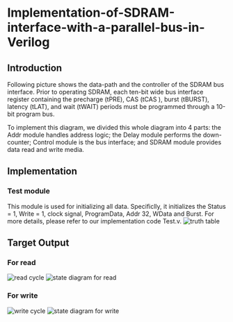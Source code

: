 # Implementation-of-SDRAM-interface-with-a-parallel-bus-in-Verilog
## Introduction
Following picture shows the data-path and the controller of the SDRAM bus interface. Prior to operating SDRAM, each ten-bit
wide bus interface register containing the precharge (tPRE), CAS (tCAS ), burst (tBURST), latency (tLAT), and wait (tWAIT)
periods must be programmed through a 10-bit program bus.

To implement this diagram, we divided this whole diagram into 4 parts: the Addr module handles address logic; the Delay
module performs the down-counter; Control module is the bus interface; and SDRAM module provides data read and write
media.
## Implementation
### Test module
This module is used for initializing all data. Specificlly, it initializes the Status = 1, Write = 1, clock signal, ProgramData,
Addr 32, WData and Burst.
For more details, please refer to our implementation code Test.v.
![truth table](https://user-images.githubusercontent.com/27938420/43930421-2029d9ae-9bee-11e8-9687-9682be684da3.png)
## Target Output
### For read
![read cycle](https://user-images.githubusercontent.com/27938420/43930887-aab32862-9bf0-11e8-8822-a4341b759f3e.png)
![state diagram for read](https://user-images.githubusercontent.com/27938420/43930947-efc1ce9a-9bf0-11e8-8199-fb972160e22b.png)
### For write
![write cycle](https://user-images.githubusercontent.com/27938420/43930986-13cb02fc-9bf1-11e8-850e-a7842dba2949.png)
![state diagram for write](https://user-images.githubusercontent.com/27938420/43930966-ff8ee3bc-9bf0-11e8-8329-47c166cbaf46.png)
